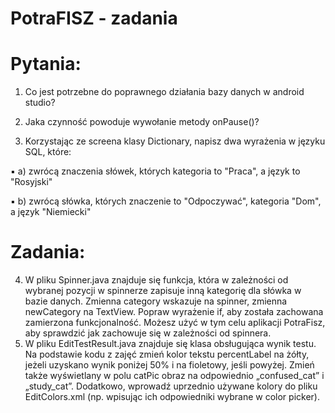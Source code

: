 # PotraFISZ - zadania

# Pytania:
1) Co jest potrzebne do poprawnego działania bazy danych w android studio?

2) Jaka czynność powoduje wywołanie metody onPause()?

3) Korzystając ze screena klasy Dictionary, napisz dwa wyrażenia w
języku SQL, które:

  ▪ a) zwrócą znaczenia słówek, których kategoria to "Praca", a język to "Rosyjski"

  ▪ b) zwrócą słówka, których znaczenie to "Odpoczywać", kategoria "Dom", a język "Niemiecki"
  
# Zadania:
4) W pliku Spinner.java znajduje się funkcja, która w zależności od wybranej pozycji w spinnerze zapisuje inną kategorię dla słówka w bazie danych. Zmienna category wskazuje na spinner, zmienna newCategory na TextView. Popraw wyrażenie if, aby została zachowana zamierzona funkcjonalność. Możesz użyć w tym celu aplikacji PotraFisz, aby sprawdzić jak zachowuje się w zależności od spinnera.
5) W pliku EditTestResult.java znajduje się klasa obsługująca wynik testu. Na podstawie kodu z zajęć zmień kolor tekstu percentLabel na żółty, jeżeli uzyskano wynik poniżej 50% i na fioletowy, jeśli powyżej. Zmień także wyświetlany w polu catPic obraz na odpowiednio „confused_cat” i „study_cat”. Dodatkowo, wprowadź uprzednio używane kolory do pliku EditColors.xml (np. wpisując ich odpowiedniki wybrane w color picker).
